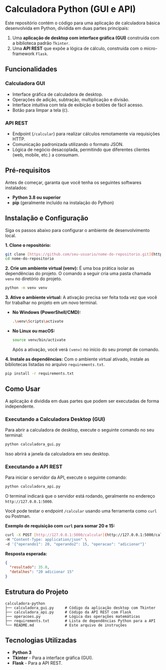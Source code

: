 # Calculadora Python (GUI e API)

Este repositório contém o código para uma aplicação de calculadora básica desenvolvida em Python, dividida em duas partes principais:
1.  Uma **aplicação de desktop com interface gráfica (GUI)** construída com a biblioteca padrão `Tkinter`.
2.  Uma **API REST** que expõe a lógica de cálculo, construída com o micro-framework `Flask`.

## Funcionalidades

### Calculadora GUI
-   Interface gráfica de calculadora de desktop.
-   Operações de adição, subtração, multiplicação e divisão.
-   Interface intuitiva com tela de exibição e botões de fácil acesso.
-   Botão para limpar a tela (`C`).

### API REST
-   Endpoint (`/calcular`) para realizar cálculos remotamente via requisições HTTP.
-   Comunicação padronizada utilizando o formato JSON.
-   Lógica de negócio desacoplada, permitindo que diferentes clientes (web, mobile, etc.) a consumam.

## Pré-requisitos

Antes de começar, garanta que você tenha os seguintes softwares instalados:
-   **Python 3.8 ou superior**
-   **pip** (geralmente incluído na instalação do Python)

## Instalação e Configuração

Siga os passos abaixo para configurar o ambiente de desenvolvimento local.

**1. Clone o repositório:**
```bash
git clone [https://github.com/seu-usuario/nome-do-repositorio.git](https://github.com/seu-usuario/nome-do-repositorio.git)
cd nome-do-repositorio
```

**2. Crie um ambiente virtual (venv):**
É uma boa prática isolar as dependências do projeto. O comando a seguir cria uma pasta chamada `venv` no diretório do projeto.
```bash
python -m venv venv
```

**3. Ative o ambiente virtual:**
A ativação precisa ser feita toda vez que você for trabalhar no projeto em um novo terminal.

-   **No Windows (PowerShell/CMD):**
    ```bash
    .\venv\Scripts\activate
    ```
-   **No Linux ou macOS:**
    ```bash
    source venv/bin/activate
    ```
    Após a ativação, você verá `(venv)` no início do seu prompt de comando.

**4. Instale as dependências:**
Com o ambiente virtual ativado, instale as bibliotecas listadas no arquivo `requirements.txt`.
```bash
pip install -r requirements.txt
```

## Como Usar

A aplicação é dividida em duas partes que podem ser executadas de forma independente.

### Executando a Calculadora Desktop (GUI)

Para abrir a calculadora de desktop, execute o seguinte comando no seu terminal:
```bash
python calculadora_gui.py
```
Isso abrirá a janela da calculadora em seu desktop.

### Executando a API REST

Para iniciar o servidor da API, execute o seguinte comando:
```bash
python calculadora_api.py
```
O terminal indicará que o servidor está rodando, geralmente no endereço `http://127.0.0.1:5000`.

Você pode testar o endpoint `/calcular` usando uma ferramenta como `curl` ou Postman.

**Exemplo de requisição com `curl` para somar 20 e 15:**
```bash
curl -X POST [http://127.0.0.1:5000/calcular](http://127.0.0.1:5000/calcular) \
-H "Content-Type: application/json" \
-d '{"operando1": 20, "operando2": 15, "operacao": "adicionar"}'
```

**Resposta esperada:**
```json
{
  "resultado": 35.0,
  "detalhes": "20 adicionar 15"
}
```

## Estrutura do Projeto
```
calculadora-python
├── calculadora_gui.py     # Código da aplicação desktop com Tkinter
├── calculadora_api.py     # Código da API REST com Flask
├── operacoes.py           # Lógica das operações matemáticas
├── requirements.txt       # Lista de dependências Python para a API
└── README.md              # Este arquivo de instruções
```

## Tecnologias Utilizadas
-   **Python 3**
-   **Tkinter** - Para a interface gráfica (GUI).
-   **Flask** - Para a API REST.